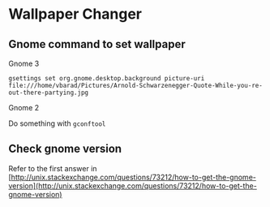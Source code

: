 # Wallpaper Changer

## Gnome command to set wallpaper
Gnome 3
```
gsettings set org.gnome.desktop.background picture-uri file:///home/vbarad/Pictures/Arnold-Schwarzenegger-Quote-While-you-re-out-there-partying.jpg
```

Gnome 2

Do something with `gconftool`

## Check gnome version
Refer to the first answer in [http://unix.stackexchange.com/questions/73212/how-to-get-the-gnome-version](http://unix.stackexchange.com/questions/73212/how-to-get-the-gnome-version)


